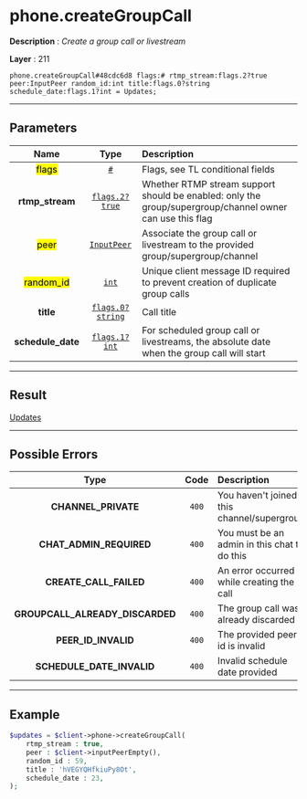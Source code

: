 # phone.createGroupCall

**Description** : *Create a group call or livestream*

**Layer** : 211

```tl
phone.createGroupCall#48cdc6d8 flags:# rtmp_stream:flags.2?true peer:InputPeer random_id:int title:flags.0?string schedule_date:flags.1?int = Updates;
```

---

## Parameters

| Name | Type | Description |
| :---: | :---: | :--- |
| <mark>flags</mark> | [`#`](type/#) | Flags, see TL conditional fields |
| **rtmp_stream** | [`flags.2?true`](type/true) | Whether RTMP stream support should be enabled: only the group/supergroup/channel owner can use this flag |
| <mark>peer</mark> | [`InputPeer`](type/InputPeer) | Associate the group call or livestream to the provided group/supergroup/channel |
| <mark>random_id</mark> | [`int`](type/int) | Unique client message ID required to prevent creation of duplicate group calls |
| **title** | [`flags.0?string`](type/string) | Call title |
| **schedule_date** | [`flags.1?int`](type/int) | For scheduled group call or livestreams, the absolute date when the group call will start |

---

## Result

[Updates](type/Updates)

---

## Possible Errors

| Type | Code | Description |
| :---: | :---: | :--- |
| **CHANNEL_PRIVATE** | `400` | You haven't joined this channel/supergroup |
| **CHAT_ADMIN_REQUIRED** | `400` | You must be an admin in this chat to do this |
| **CREATE_CALL_FAILED** | `400` | An error occurred while creating the call |
| **GROUPCALL_ALREADY_DISCARDED** | `400` | The group call was already discarded |
| **PEER_ID_INVALID** | `400` | The provided peer id is invalid |
| **SCHEDULE_DATE_INVALID** | `400` | Invalid schedule date provided |

---

## Example

```php
$updates = $client->phone->createGroupCall(
	rtmp_stream : true,
	peer : $client->inputPeerEmpty(),
	random_id : 59,
	title : 'hVEGYQHfkiuPy8Ot',
	schedule_date : 23,
);
```
